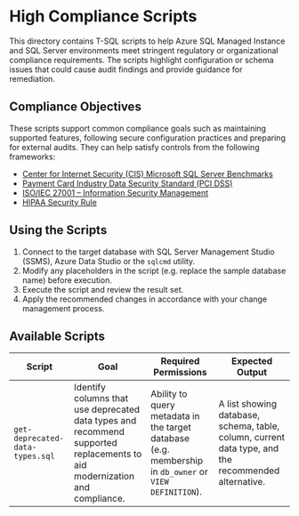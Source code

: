 # High Compliance Scripts

This directory contains T-SQL scripts to help Azure SQL Managed Instance and SQL Server environments meet stringent regulatory or organizational compliance requirements. The scripts highlight configuration or schema issues that could cause audit findings and provide guidance for remediation.

## Compliance Objectives

These scripts support common compliance goals such as maintaining supported features, following secure configuration practices and preparing for external audits. They can help satisfy controls from the following frameworks:

- [Center for Internet Security (CIS) Microsoft SQL Server Benchmarks](https://www.cisecurity.org/benchmark/microsoft_sql_server)
- [Payment Card Industry Data Security Standard (PCI DSS)](https://www.pcisecuritystandards.org/)
- [ISO/IEC 27001 – Information Security Management](https://www.iso.org/isoiec-27001-information-security.html)
- [HIPAA Security Rule](https://www.hhs.gov/hipaa/for-professionals/security/index.html)

## Using the Scripts

1. Connect to the target database with SQL Server Management Studio (SSMS), Azure Data Studio or the `sqlcmd` utility.
2. Modify any placeholders in the script (e.g. replace the sample database name) before execution.
3. Execute the script and review the result set.
4. Apply the recommended changes in accordance with your change management process.

## Available Scripts

| Script | Goal | Required Permissions | Expected Output |
| --- | --- | --- | --- |
| `get-deprecated-data-types.sql` | Identify columns that use deprecated data types and recommend supported replacements to aid modernization and compliance. | Ability to query metadata in the target database (e.g. membership in `db_owner` or `VIEW DEFINITION`). | A list showing database, schema, table, column, current data type, and the recommended alternative. |

